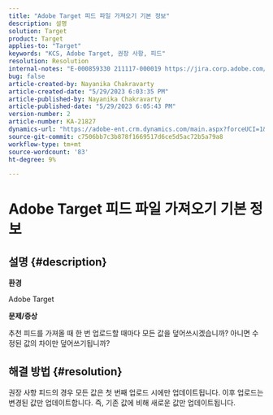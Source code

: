 ```yaml
---
title: "Adobe Target 피드 파일 가져오기 기본 정보"
description: 설명
solution: Target
product: Target
applies-to: "Target"
keywords: "KCS, Adobe Target, 권장 사항, 피드"
resolution: Resolution
internal-notes: "E-000859330 211117-000019 https://jira.corp.adobe.com/browse/RECS-5411"
bug: false
article-created-by: Nayanika Chakravarty
article-created-date: "5/29/2023 6:03:35 PM"
article-published-by: Nayanika Chakravarty
article-published-date: "5/29/2023 6:05:43 PM"
version-number: 2
article-number: KA-21827
dynamics-url: "https://adobe-ent.crm.dynamics.com/main.aspx?forceUCI=1&pagetype=entityrecord&etn=knowledgearticle&id=2b332d1f-4bfe-ed11-8f6e-6045bd006793"
source-git-commit: c7506bb7c3b878f1669517d6ce5d5ac72b5a79a8
workflow-type: tm+mt
source-wordcount: '83'
ht-degree: 9%

---
```


# Adobe Target 피드 파일 가져오기 기본 정보

## 설명 {#description}


<b>환경</b>

Adobe Target

<b>문제/증상</b>

추천 피드를 가져올 때 한 번 업로드할 때마다 모든 값을 덮어쓰시겠습니까? 아니면 수정된 값의 차이만 덮어쓰기됩니까?


## 해결 방법 {#resolution}


권장 사항 피드의 경우 모든 값은 첫 번째 업로드 시에만 업데이트됩니다. 이후 업로드는 변경된 값만 업데이트합니다. 즉, 기존 값에 비해 새로운 값만 업데이트됩니다.
